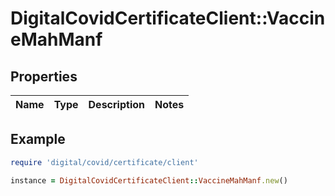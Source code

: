 # DigitalCovidCertificateClient::VaccineMahManf

## Properties

| Name | Type | Description | Notes |
| ---- | ---- | ----------- | ----- |

## Example

```ruby
require 'digital/covid/certificate/client'

instance = DigitalCovidCertificateClient::VaccineMahManf.new()
```

